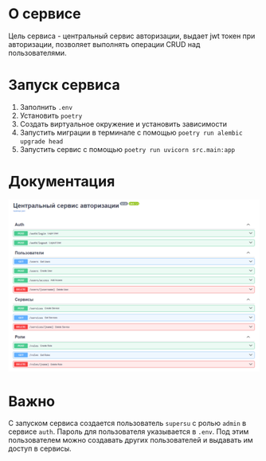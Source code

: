 # О сервисе
Цель сервиса - центральный сервис авторизации, выдает jwt токен при авторизации, позволяет выполнять операции CRUD над пользователями.
# Запуск сервиса
1. Заполнить `.env`
2. Установить `poetry`
3. Создать виртуальное окружение и установить зависимости
4. Запустить миграции в терминале с помощью `poetry run alembic upgrade head`
5. Запустить сервис с помощью `poetry run uvicorn src.main:app`
# Документация
![img.png](docs/github/openapi.png)
# Важно
С запуском сервиса создается пользователь `supersu` с ролью `admin` в сервисе `auth`. Пароль для пользователя указывается в `.env`. Под этим пользователем можно создавать других пользователей и выдавать им доступ в сервисы.

